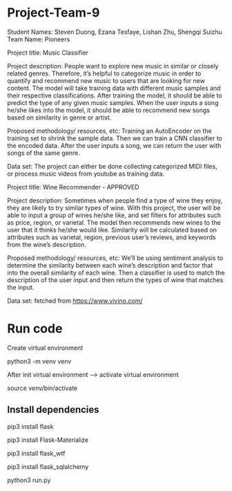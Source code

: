 # Project-Team-9
Student Names: Steven Duong,​ ​Ezana Tesfaye, Lishan Zhu, Shengqi Suizhu
Team Name: Pioneers
 
Project title: Music Classifier
 
Project description: People want to explore new music in similar or closely related genres. Therefore, it’s helpful to categorize music in order to quantify and recommend new music to users that are looking for new content. The model will take training data with different music samples and their respective classifications. After training the model, it should be able to predict the type of any given music samples. When the user inputs a song he/she likes into the model, it should be able to recommend new songs based on similarity in genre or artist.
 
Proposed methodology/ resources, etc:  Training an AutoEncoder on the training set to shrink the sample data. Then we can train a CNN classifier to the encoded data. After the user inputs a song, we can return the user with songs of the same genre.
 
Data set: The project can either be done collecting categorized MIDI files, or process music videos from youtube as training data.
 
Project title: Wine Recommender  - APPROVED
 
Project description: Sometimes when people find a type of wine they enjoy, they are likely to try similar types of wine.
With this project, the user will be able to input a group of wines he/she like, and set filters for attributes such as price, region, or varietal. The model then recommends new wines to the user that it thinks he/she would like. Similarity will be calculated based on attributes such as varietal, region, previous user’s reviews, and keywords from the wine’s description.
 
Proposed methodology/ resources, etc: We’ll be using sentiment analysis to determine the similarity between each wine’s description and factor that into the overall similarity of each wine. Then a classifier is used to match the description of the user input and then return the types of wine that matches the input.
 
Data set: fetched from https://www.vivino.com/



# Run code

Create virtual environment 

python3 -m venv venv

After init virtual environment --> activate virtual environment

source venv/bin/activate

## Install dependencies

pip3 install flask

pip3 install Flask-Materialize

pip3 install flask_wtf

pip3 install flask_sqlalchemy


python3 run.py




 
 


